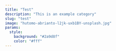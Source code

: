 ```yaml
---
title: "Test"
description: "This is an example category"
slug: "test"
image: "hutomo-abrianto-l2jk-uxb1BY-unsplash.jpg"
params:
  style:
    background: "#2a9d8f"
    color: "#fff"
---
```

